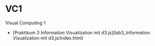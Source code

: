 # VC1
Visual Computing 1

- [Praktikum 3 Information Visualization mit d3.js](lab3_Information Visualization mit d3.js/index.html)
